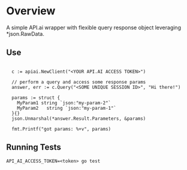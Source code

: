 # Overview

A simple API.ai wrapper with flexible query response object leveraging *json.RawData.

## Use

```

  c := apiai.NewClient("<YOUR API.AI ACCESS TOKEN>")

  // perform a query and access some response params
  answer, err := c.Query("<SOME UNIQUE SESSION ID>", "Hi there!")

  params := struct {
    MyParam1 string `json:"my-param-2"`
    MyParam2   string `json:"my-param-1"`
  }{}
  json.Unmarshal(*answer.Result.Parameters, &params)

  fmt.Printf("got params: %+v", params)

```

## Running Tests

``API_AI_ACCESS_TOKEN=<token> go test``
